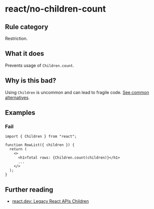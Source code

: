 # react/no-children-count

## Rule category

Restriction.

## What it does

Prevents usage of `Children.count`.

## Why is this bad?

Using `Children` is uncommon and can lead to fragile code. [See common alternatives](https://react.dev/reference/react/Children#alternatives).

## Examples

### Fail

```tsx
import { Children } from "react";

function RowList({ children }) {
  return (
    <>
      <h1>Total rows: {Children.count(children)}</h1>
      ...
    </>
  );
}
```

## Further reading

- [react.dev: Legacy React APIs Children](https://react.dev/reference/react/Children)
